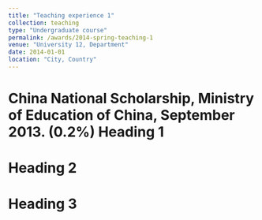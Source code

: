 ```yaml
---
title: "Teaching experience 1"
collection: teaching
type: "Undergraduate course"
permalink: /awards/2014-spring-teaching-1
venue: "University 12, Department"
date: 2014-01-01
location: "City, Country"
---
```


China National Scholarship, Ministry of Education of China, September 2013. (0.2%)
Heading 1
======

Heading 2
======

Heading 3
======